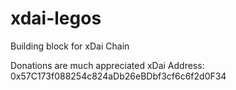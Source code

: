 # xdai-legos
Building block for xDai Chain

Donations are much appreciated
xDai Address: 0x57C173f088254c824aDb26eBDbf3cf6c6f2d0F34